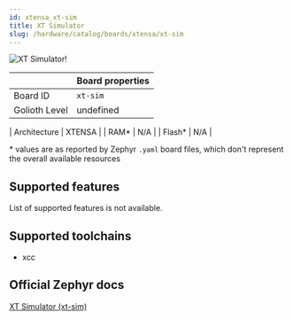 ```yaml
---
id: xtensa_xt-sim
title: XT Simulator
slug: /hardware/catalog/boards/xtensa/xt-sim
---
```


[//]: # (This is an auto-generated file, do not edit! Changes to it will be lost upon re-generation)

![XT Simulator!](/img/boards/xtensa/xt-sim.png "XT Simulator")

|                | Board properties     |
| -------------  | -------------------- |
| Board ID       | `xt-sim` |
| Golioth Level  | undefined       |

| Architecture   | XTENSA |
| RAM*           | N/A |
| Flash*         | N/A |

\* values are as reported by Zephyr `.yaml` board files, which don't represent the overall available resources



## Supported features

List of supported features is not available.

## Supported toolchains

* xcc

## Official Zephyr docs

[XT Simulator (xt-sim)](https://docs.zephyrproject.org/latest/boards/xtensa/xt-sim/doc/index.html)
